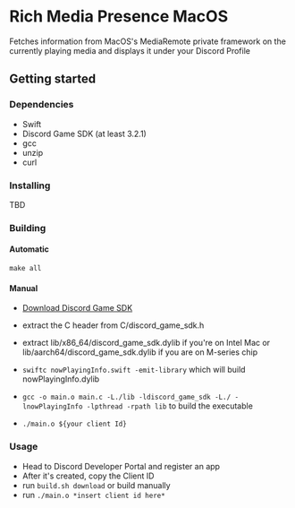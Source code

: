 # Rich Media Presence MacOS

Fetches information from MacOS's MediaRemote private framework on the currently playing media and displays it under your Discord Profile

## Getting started

### Dependencies
* Swift 
* Discord Game SDK (at least 3.2.1)
* gcc
* unzip
* curl

### Installing
TBD

### Building

#### Automatic

```make all```

#### Manual

* [Download Discord Game SDK](https://discord.com/developers/docs/developer-tools/game-sdk#getting-started)

* extract the C header from C/discord_game_sdk.h
* extract lib/x86_64/discord_game_sdk.dylib if you're on Intel Mac or lib/aarch64/discord_game_sdk.dylib if you are on M-series chip
* ```swiftc nowPlayingInfo.swift -emit-library``` which will build nowPlayingInfo.dylib
* ```gcc -o main.o main.c -L./lib -ldiscord_game_sdk -L./ -lnowPlayingInfo -lpthread -rpath lib``` to build the executable
* ```./main.o ${your client Id}```

### Usage

* Head to Discord Developer Portal and register an app
* After it's created, copy the Client ID
* run ```build.sh download``` or build manually
* run ```./main.o *insert client id here*```